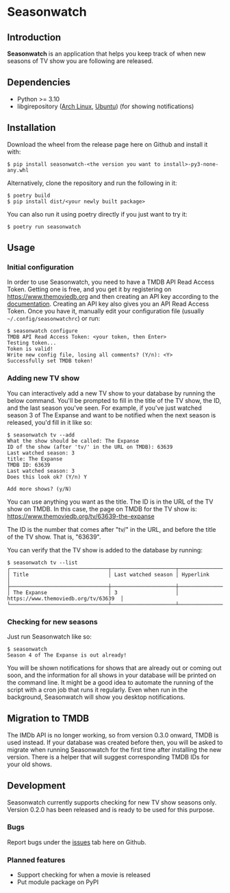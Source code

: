 # Seasonwatch

## Introduction

**Seasonwatch** is an application that helps you keep track of when new seasons
of TV show you are following are released.

## Dependencies

- Python >= 3.10
- libgirepository ([Arch
  Linux](https://archlinux.org/packages/extra/x86_64/libgirepository/),
  [Ubuntu](https://packages.ubuntu.com/jammy/libgirepository1.0-dev)) (for
  showing notifications)

## Installation

Download the wheel from the release page here on Github and install it with:

```console
$ pip install seasonwatch-<the version you want to install>-py3-none-any.whl
```

Alternatively, clone the repository and run the following in it:

```console
$ poetry build
$ pip install dist/<your newly built package>
```

You can also run it using poetry directly if you just want to try it:

```console
$ poetry run seasonwatch
```

## Usage

### Initial configuration

In order to use Seasonwatch, you need to have a TMDB API Read Access Token.
Getting one is free, and you get it by registering on
<https://www.themoviedb.org> and then creating an API key according to the
[documentation](https://developer.themoviedb.org/docs). Creating an API key also
gives you an API Read Access Token. Once you have it, manually edit your
configuration file (usually `~/.config/seasonwatchrc`) or run:

```console
$ seasonwatch configure
TMDB API Read Access Token: <your token, then Enter>
Testing token...
Token is valid!
Write new config file, losing all comments? (Y/n): <Y>
Successfully set TMDB token!
```

### Adding new TV show

You can interactively add a new TV show to your database by running the below
command. You'll be prompted to fill in the title of the TV show, the ID, and the
last season you've seen. For example, if you've just watched season 3 of The
Expanse and want to be notified when the next season is released, you'd fill in
it like so:

```console
$ seasonwatch tv --add
What the show should be called: The Expanse
ID of the show (after 'tv/' in the URL on TMDB): 63639
Last watched season: 3
title: The Expanse
TMDB ID: 63639
Last watched season: 3
Does this look ok? (Y/n) Y

Add more shows? (y/N)
```

You can use anything you want as the title. The ID is in the URL of the TV
show on TMDB. In this case, the page on TMDB for the TV show is:
<https://www.themoviedb.org/tv/63639-the-expanse>

The ID is the number that comes after "tv/" in the URL, and before the title of
the TV show. That is, "63639".

You can verify that the TV show is added to the database by running:

```console
$ seasonwatch tv --list
┌────────────────────────────────┬─────────────────────┬──────────────────────────────────────┐
│ Title                          │ Last watched season │ Hyperlink                            │
├────────────────────────────────┼─────────────────────┼──────────────────────────────────────┤
│ The Expanse                    │ 3                   │ https://www.themoviedb.org/tv/63639  │
└────────────────────────────────┴─────────────────────┴──────────────────────────────────────┘
```

### Checking for new seasons

Just run Seasonwatch like so:

```console
$ seasonwatch
Season 4 of The Expanse is out already!
```

You will be shown notifications for shows that are already out or coming out
soon, and the information for all shows in your database will be printed on the
command line. It might be a good idea to automate the running of the script with
a cron job that runs it regularly. Even when run in the background, Seasonwatch
will show you desktop notifications.

## Migration to TMDB

The IMDb API is no longer working, so from version 0.3.0 onward, TMDB is used
instead. If your database was created before then, you will be asked to migrate
when running Seasonwatch for the first time after installing the new version.
There is a helper that will suggest corresponding TMDB IDs for your old shows.

## Development

Seasonwatch currently supports checking for new TV show seasons only. Version
0.2.0 has been released and is ready to be used for this purpose.

### Bugs

Report bugs under the [issues](https://github.com/gevhaz/seasonwatch/issues) tab
here on Github.

### Planned features

- Support checking for when a movie is released
- Put module package on PyPI
